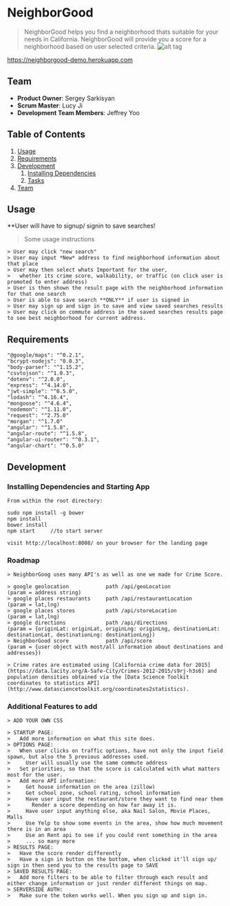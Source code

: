 # NeighborGood

> NeighborGood helps you find a neighborhood thats suitable for your needs in California. NeighborGood will provide you a score for a neighborhood based on user selected criteria.
![alt tag](/../screenshots/neighborgood.gif)

https://neighborgood-demo.herokuapp.com

## Team

  - __Product Owner__: Sergey Sarkisyan
  - __Scrum Master__: Lucy Ji
  - __Development Team Members__: Jeffrey Yoo

## Table of Contents

1. [Usage](#Usage)
1. [Requirements](#requirements)
1. [Development](#development)
    1. [Installing Dependencies](#installing-dependencies)
    1. [Tasks](#tasks)
1. [Team](#team)


## Usage
**User will have to signup/ signin to save searches!
> Some usage instructions
```
> User may click "new search"
> User may input *New* address to find neighborhood information about that place
> User may then select whats Important for the user,
>   whether its crime score, walkability, or traffic (on click user is promoted to enter address)
> User is then shown the result page with the neighborhood information for that one search
> User is able to save search **ONLY** if user is signed in
> User may sign up and sign in to save and view saved searches results
> User may click on commute address in the saved searches results page to see best neighborhood for current address.
```
## Requirements
```
"@google/maps": "^0.2.1",
"bcrypt-nodejs": "0.0.3",
"body-parser": "^1.15.2",
"csvtojson": "^1.0.3",
"dotenv": "^2.0.0",
"express": "^4.14.0",
"jwt-simple": "^0.5.0",
"lodash": "^4.16.4",
"mongoose": "^4.6.4",
"nodemon": "^1.11.0",
"request": "^2.75.0"
"morgan": "^1.7.0"
"angular": "^1.5.8",
"angular-route": "^1.5.8",
"angular-ui-router": "^0.3.1",
"angular-chart": "^0.5.0"
```
## Development


### Installing Dependencies and Starting App
```
From within the root directory:

sudo npm install -g bower
npm install
bower install
npm start     //to start server

visit http://localhost:8008/ on your browser for the landing page
```

### Roadmap
```
> NeighborGoog uses many API's as well as one we made for Crime Score.

> google geolocation            path /api/geoLocation            (param = address string)
> google places restaurants     path /api/restaurantLocation     (param = lat,lng)
> google places stores          path /api/storeLocation          (param = lat,lng)
> google directions             path /api/directions             (param = {originLat: originLat, originLng: originLng, destinationLat: destinationLat, destinationLng: destinationLng})
> NeighborGood score            path /api/score                  (param = {user object with most/all information about destinations and addresses})

> Crime rates are estimated using [California crime data for 2015](https://data.lacity.org/A-Safe-City/Crimes-2012-2015/s9rj-h3s6) and population densities obtained via the [Data Science Toolkit coordinates to statistics API](http://www.datasciencetoolkit.org/coordinates2statistics).
```

### Additional Features to add
```
> ADD YOUR OWN CSS

> STARTUP PAGE:
>   Add more information on what this site does. 
> OPTIONS PAGE: 
>   When user clicks on traffic options, have not only the input field spawn, but also the 5 previous addresses used.
>     User will usually use the same commute address
>   Set priorities, so that the score is calculated with what matters most for the user.
>   Add more API information:
>     Get house information on the area (zillow)
>     Get school zone, school rating, school information
>     Have user input the restaurant/store they want to find near them
>       Render a score depending on how far away it is.
>     Have user input anything else, aka Nail Salon, Movie Places, Malls
>     Use Yelp to show some events in the area, show how much movement there is in an area
>     Use an Rent api to see if you could rent something in the area
>     ... so many more
> RESULTS PAGE:
>   Have the score render differently
>   Have a sign in button on the bottom, when clicked it'll sign up/ sign in then send you to the results page to SAVE
> SAVED RESULTS PAGE:
>   Add more filters to be able to filter through each result and either change information or just render different things on map.
> SERVERSIDE AUTH:
>   Make sure the token works well. When you sign up and sign in.

```
